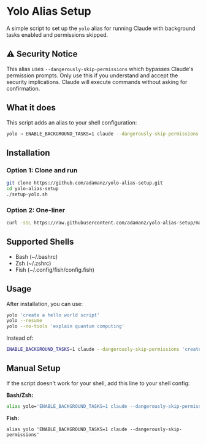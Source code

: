 # Yolo Alias Setup

A simple script to set up the `yolo` alias for running Claude with background tasks enabled and permissions skipped.

## ⚠️ Security Notice

This alias uses `--dangerously-skip-permissions` which bypasses Claude's permission prompts. Only use this if you understand and accept the security implications. Claude will execute commands without asking for confirmation.

## What it does

This script adds an alias to your shell configuration:
```bash
yolo → ENABLE_BACKGROUND_TASKS=1 claude --dangerously-skip-permissions
```

## Installation

### Option 1: Clone and run
```bash
git clone https://github.com/adamanz/yolo-alias-setup.git
cd yolo-alias-setup
./setup-yolo.sh
```

### Option 2: One-liner
```bash
curl -sSL https://raw.githubusercontent.com/adamanz/yolo-alias-setup/master/setup-yolo.sh | bash
```

## Supported Shells
- Bash (~/.bashrc)
- Zsh (~/.zshrc)
- Fish (~/.config/fish/config.fish)

## Usage

After installation, you can use:
```bash
yolo 'create a hello world script'
yolo --resume
yolo --no-tools 'explain quantum computing'
```

Instead of:
```bash
ENABLE_BACKGROUND_TASKS=1 claude --dangerously-skip-permissions 'create a hello world script'
```

## Manual Setup

If the script doesn't work for your shell, add this line to your shell config:

**Bash/Zsh:**
```bash
alias yolo='ENABLE_BACKGROUND_TASKS=1 claude --dangerously-skip-permissions'
```

**Fish:**
```fish
alias yolo 'ENABLE_BACKGROUND_TASKS=1 claude --dangerously-skip-permissions'
```